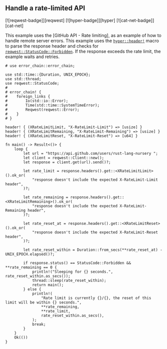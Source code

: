 ## Handle a rate-limited API

[![reqwest-badge]][reqwest] [![hyper-badge]][hyper] [![cat-net-badge]][cat-net]

This example uses the [GitHub API - Rate limiting], as an example of how to
handle remote server errors.  This example uses the [`hyper::header!`] macro
to parse the response header and checks for [`reqwest::StatusCode::Forbidden`].
If the response exceeds the rate limit, the example waits and retries.

```rust,edition2024,no_run
# use error_chain::error_chain;

use std::time::{Duration, UNIX_EPOCH};
use std::thread;
use reqwest::StatusCode;
#
# error_chain! {
#    foreign_links {
#        Io(std::io::Error);
#        Time(std::time::SystemTimeError);
#        Reqwest(reqwest::Error);
#    }
# }

header! { (XRateLimitLimit, "X-RateLimit-Limit") => [usize] }
header! { (XRateLimitRemaining, "X-RateLimit-Remaining") => [usize] }
header! { (XRateLimitReset, "X-RateLimit-Reset") => [u64] }

fn main() -> Result<()> {
    loop {
        let url = "https://api.github.com/users/rust-lang-nursery ";
        let client = reqwest::Client::new();
        let response = client.get(url).send()?;

        let rate_limit = response.headers().get::<XRateLimitLimit>().ok_or(
            "response doesn't include the expected X-RateLimit-Limit header",
        )?;

        let rate_remaining = response.headers().get::<XRateLimitRemaining>().ok_or(
            "response doesn't include the expected X-RateLimit-Remaining header",
        )?;

        let rate_reset_at = response.headers().get::<XRateLimitReset>().ok_or(
            "response doesn't include the expected X-RateLimit-Reset header",
        )?;

        let rate_reset_within = Duration::from_secs(**rate_reset_at) - UNIX_EPOCH.elapsed()?;

        if response.status() == StatusCode::Forbidden && **rate_remaining == 0 {
            println!("Sleeping for {} seconds.", rate_reset_within.as_secs());
            thread::sleep(rate_reset_within);
            return main();
        } else {
            println!(
                "Rate limit is currently {}/{}, the reset of this limit will be within {} seconds.",
                **rate_remaining,
                **rate_limit,
                rate_reset_within.as_secs(),
            );
            break;
        }
    }
    Ok(())
}
```

[`hyper::header!`]: https://doc.servo.org/hyper/header/index.html#defining-custom-headers
[`reqwest::StatusCode::Forbidden`]: https://docs.rs/reqwest/*/reqwest/struct.StatusCode.html#associatedconstant.FORBIDDEN

